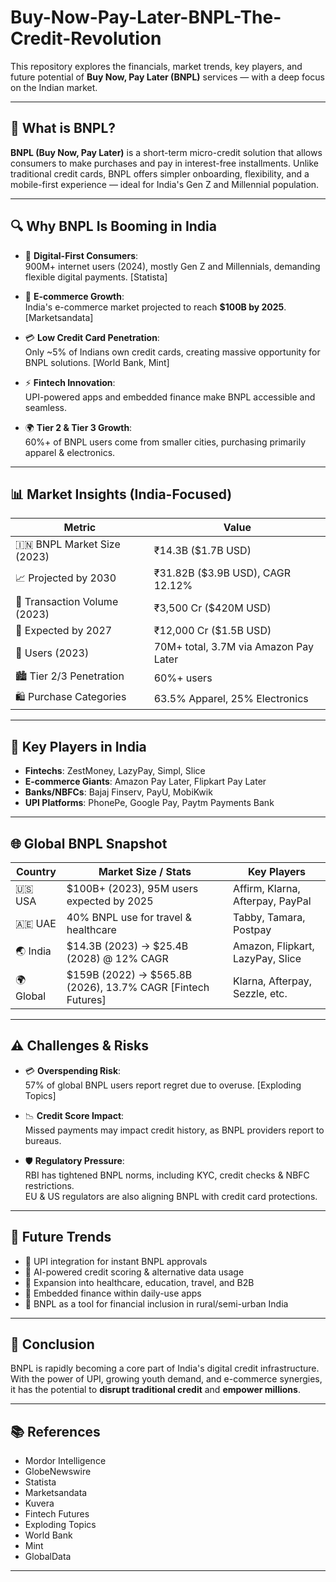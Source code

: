 # Buy-Now-Pay-Later-BNPL-The-Credit-Revolution


This repository explores the financials, market trends, key players, and future potential of **Buy Now, Pay Later (BNPL)** services — with a deep focus on the Indian market.

---

## 📘 What is BNPL?

**BNPL (Buy Now, Pay Later)** is a short-term micro-credit solution that allows consumers to make purchases and pay in interest-free installments. Unlike traditional credit cards, BNPL offers simpler onboarding, flexibility, and a mobile-first experience — ideal for India's Gen Z and Millennial population.

---

## 🔍 Why BNPL Is Booming in India

- 📱 **Digital-First Consumers**:  
  900M+ internet users (2024), mostly Gen Z and Millennials, demanding flexible digital payments. [Statista]

- 🛒 **E-commerce Growth**:  
  India's e-commerce market projected to reach **$100B by 2025**. [Marketsandata]

- 💳 **Low Credit Card Penetration**:  
  Only ~5% of Indians own credit cards, creating massive opportunity for BNPL solutions. [World Bank, Mint]

- ⚡ **Fintech Innovation**:  
  UPI-powered apps and embedded finance make BNPL accessible and seamless.

- 🌍 **Tier 2 & Tier 3 Growth**:  
  60%+ of BNPL users come from smaller cities, purchasing primarily apparel & electronics.

---

## 📊 Market Insights (India-Focused)

| Metric                         | Value                                  |
|-------------------------------|----------------------------------------|
| 🇮🇳 BNPL Market Size (2023)    | ₹14.3B ($1.7B USD)                      |
| 📈 Projected by 2030           | ₹31.82B ($3.9B USD), CAGR 12.12%       |
| 💸 Transaction Volume (2023)   | ₹3,500 Cr ($420M USD)                  |
| 💸 Expected by 2027            | ₹12,000 Cr ($1.5B USD)                 |
| 👥 Users (2023)                | 70M+ total, 3.7M via Amazon Pay Later  |
| 🏙️ Tier 2/3 Penetration       | 60%+ users                             |
| 🛍️ Purchase Categories         | 63.5% Apparel, 25% Electronics          |

---

## 🏦 Key Players in India

- **Fintechs**: ZestMoney, LazyPay, Simpl, Slice  
- **E-commerce Giants**: Amazon Pay Later, Flipkart Pay Later  
- **Banks/NBFCs**: Bajaj Finserv, PayU, MobiKwik  
- **UPI Platforms**: PhonePe, Google Pay, Paytm Payments Bank

---

## 🌐 Global BNPL Snapshot

| Country   | Market Size / Stats                                      | Key Players                        |
|-----------|-----------------------------------------------------------|------------------------------------|
| 🇺🇸 USA    | $100B+ (2023), 95M users expected by 2025                 | Affirm, Klarna, Afterpay, PayPal   |
| 🇦🇪 UAE    | 40% BNPL use for travel & healthcare                     | Tabby, Tamara, Postpay             |
| 🌏 India  | $14.3B (2023) → $25.4B (2028) @ 12% CAGR                   | Amazon, Flipkart, LazyPay, Slice   |
| 🌍 Global | $159B (2022) → $565.8B (2026), 13.7% CAGR [Fintech Futures]| Klarna, Afterpay, Sezzle, etc.     |

---

## ⚠️ Challenges & Risks

- 💳 **Overspending Risk**:  
  57% of global BNPL users report regret due to overuse. [Exploding Topics]

- 📉 **Credit Score Impact**:  
  Missed payments may impact credit history, as BNPL providers report to bureaus.

- 🛡️ **Regulatory Pressure**:  
  RBI has tightened BNPL norms, including KYC, credit checks & NBFC restrictions.  
  EU & US regulators are also aligning BNPL with credit card protections.

---

## 🔮 Future Trends

- 🔗 UPI integration for instant BNPL approvals  
- 🧠 AI-powered credit scoring & alternative data usage  
- 🏥 Expansion into healthcare, education, travel, and B2B  
- 📲 Embedded finance within daily-use apps  
- 🌱 BNPL as a tool for financial inclusion in rural/semi-urban India

---

## 📌 Conclusion

BNPL is rapidly becoming a core part of India's digital credit infrastructure. With the power of UPI, growing youth demand, and e-commerce synergies, it has the potential to **disrupt traditional credit** and **empower millions**.

---

## 📚 References

- Mordor Intelligence  
- GlobeNewswire  
- Statista  
- Marketsandata  
- Kuvera  
- Fintech Futures  
- Exploding Topics  
- World Bank  
- Mint  
- GlobalData

---


